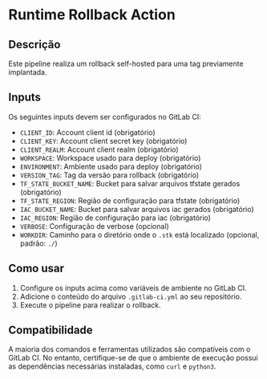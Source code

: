 # Runtime Rollback Action

## Descrição

Este pipeline realiza um rollback self-hosted para uma tag previamente implantada.

## Inputs

Os seguintes inputs devem ser configurados no GitLab CI:

- `CLIENT_ID`: Account client id (obrigatório)
- `CLIENT_KEY`: Account client secret key (obrigatório)
- `CLIENT_REALM`: Account client realm (obrigatório)
- `WORKSPACE`: Workspace usado para deploy (obrigatório)
- `ENVIRONMENT`: Ambiente usado para deploy (obrigatório)
- `VERSION_TAG`: Tag da versão para rollback (obrigatório)
- `TF_STATE_BUCKET_NAME`: Bucket para salvar arquivos tfstate gerados (obrigatório)
- `TF_STATE_REGION`: Região de configuração para tfstate (obrigatório)
- `IAC_BUCKET_NAME`: Bucket para salvar arquivos iac gerados (obrigatório)
- `IAC_REGION`: Região de configuração para iac (obrigatório)
- `VERBOSE`: Configuração de verbose (opcional)
- `WORKDIR`: Caminho para o diretório onde o `.stk` está localizado (opcional, padrão: `./`)

## Como usar

1. Configure os inputs acima como variáveis de ambiente no GitLab CI.
2. Adicione o conteúdo do arquivo `.gitlab-ci.yml` ao seu repositório.
3. Execute o pipeline para realizar o rollback.

## Compatibilidade

A maioria dos comandos e ferramentas utilizados são compatíveis com o GitLab CI. No entanto, certifique-se de que o ambiente de execução possui as dependências necessárias instaladas, como `curl` e `python3`.